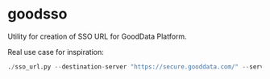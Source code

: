 goodsso
=======
Utility for creation of SSO URL for GoodData Platform.

Real use case for inspiration:
```python
./sso_url.py --destination-server "https://secure.gooddata.com/" --server-url "stanislav.prokop.gooddata.com" --customer-user "stanislav.prokop@gooddata.com" --login "stanislav.prokop@gooddata.com" --gooddata-user security@gooddata.com --target-url "/dashboard.html#project=/gdc/projects/sm1s1j0n391bv818yxysw7bg3gee1tuy&dashboard=/gdc/md/sm1s1j0n391bv818yxysw7bg3gee1tuy/obj/402"
```